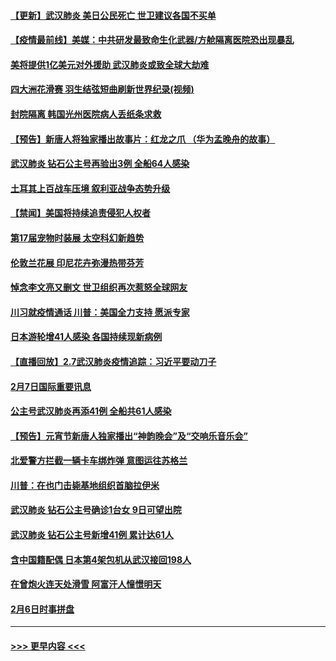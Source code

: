 #### [【更新】武汉肺炎 美日公民死亡 世卫建议各国不买单](../pages/prog202/a102770740.md?t=02082102) 
#### [【疫情最前线】美媒：中共研发最致命生化武器/方舱隔离医院恐出现暴乱](../pages/prog202/a102772439.md?t=02082102) 
#### [美将提供1亿美元对外援助 武汉肺炎或致全球大劫难](../pages/prog202/a102772361.md?t=02082102) 
#### [四大洲花滑赛 羽生结弦短曲刷新世界纪录(视频)](../pages/prog202/a102772341.md?t=02082102) 
#### [封院隔离 韩国光州医院病人丢纸条求救](../pages/prog202/a102772282.md?t=02082102) 
#### [【预告】新唐人将独家播出故事片：红龙之爪 （华为孟晚舟的故事）](../pages/prog202/a102767728.md?t=02082102) 
#### [武汉肺炎 钻石公主号再验出3例 全船64人感染](../pages/prog202/a102771726.md?t=02082102) 
#### [土耳其上百战车压境 叙利亚战争态势升级](../pages/prog202/a102772132.md?t=02082102) 
#### [【禁闻】美国将持续追责侵犯人权者](../pages/prog202/a102772042.md?t=02082102) 
#### [第17届宠物时装展 太空科幻新趋势](../pages/prog202/a102772033.md?t=02082102) 
#### [伦敦兰花展 印尼花卉弥漫热带芬芳](../pages/prog202/a102772026.md?t=02082102) 
#### [悼念李文亮又删文 世卫组织再次惹怒全球网友](../pages/prog202/a102771968.md?t=02082102) 
#### [川习就疫情通话 川普：美国全力支持 愿派专家](../pages/prog202/a102771930.md?t=02082102) 
#### [日本游轮增41人感染 各国持续现新病例](../pages/prog202/a102771912.md?t=02082102) 
#### [【直播回放】2.7武汉肺炎疫情追踪：习近平要动刀子](../pages/prog202/a102771649.md?t=02082102) 
#### [2月7日国际重要讯息](../pages/prog202/a102771747.md?t=02082102) 
#### [公主号武汉肺炎再添41例 全船共61人感染](../pages/prog202/a102771703.md?t=02082102) 
#### [【预告】元宵节新唐人独家播出“神韵晚会”及“交响乐音乐会”](../pages/prog202/a102767674.md?t=02082102) 
#### [北爱警方拦截一辆卡车绑炸弹 意图运往苏格兰](../pages/prog202/a102771609.md?t=02082102) 
#### [川普：在也门击毙基地组织首脑拉伊米](../pages/prog202/a102771528.md?t=02082102) 
#### [武汉肺炎 钻石公主号确诊1台女 9日可望出院](../pages/prog202/a102771518.md?t=02082102) 
#### [武汉肺炎 钻石公主号新增41例 累计达61人](../pages/prog202/a102771486.md?t=02082102) 
#### [含中国籍配偶 日本第4架包机从武汉接回198人](../pages/prog202/a102771472.md?t=02082102) 
#### [在曾炮火连天处滑雪 阿富汗人憧憬明天](../pages/prog202/a102771290.md?t=02082102) 
#### [2月6日时事拼盘](../pages/prog202/a102771225.md?t=02082102) 

----
#### [ >>> 更早内容 <<< ](../indexes/prog202-earlier.md)
